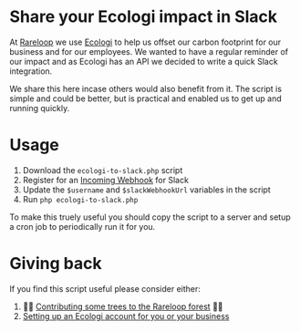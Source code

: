 # Share your Ecologi impact in Slack

At [Rareloop](https://www.rareloop) we use [Ecologi](https://www.ecologi.com) to help us offset our carbon footprint for our business and for our employees. We wanted to have a regular reminder of our impact and as Ecologi has an API we decided to write a quick Slack integration.

We share this here incase others would also benefit from it. The script is simple and could be better, but is practical and enabled us to get up and running quickly.

# Usage

1. Download the `ecologi-to-slack.php` script
2. Register for an [Incoming Webhook](https://api.slack.com/messaging/webhooks) for Slack
3. Update the `$username` and `$slackWebhookUrl` variables in the script
4. Run `php ecologi-to-slack.php`

To make this truely useful you should copy the script to a server and setup a cron job to periodically run it for you.

# Giving back
If you find this script useful please consider either:

1. 🌱🌱 [Contributing some trees to the Rareloop forest](https://ecologi.com/rareloop) 🌱🌱
2. [Setting up an Ecologi account for you or your business](https://ecologi.com/rareloop?r=60618d1bcdd7a4001d7b86f2)
